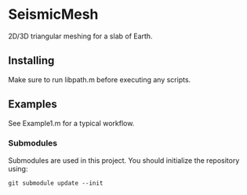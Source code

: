 # SeismicMesh
2D/3D triangular meshing for a slab of Earth. 

## Installing

Make sure to run libpath.m before executing any scripts. 

## Examples

See Example1.m for a typical workflow.


### Submodules
Submodules are used in this project. You should initialize the repository using:
```
git submodule update --init
```
